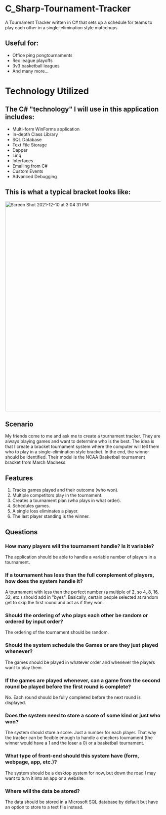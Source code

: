 # C_Sharp-Tournament-Tracker
A Tournament Tracker written in C# that sets up a schedule for teams to play each other in a single-elimination style matcchups.

## Useful for:
- Office ping pongtournaments
- Rec league playoffs
- 3v3 basketball leagues
- And many more...

# Technology Utilized
## The C# "technology" I will use in this application includes:
- Multi-form WinForms application
- In-depth Class Library
- SQL Database
- Text File Storage
- Dapper
- Linq
- Interfaces
- Emailing from C#
- Custom Events
- Advanced Debugging

## This is what a typical bracket looks like:
<img width="677" alt="Screen Shot 2021-12-10 at 3 04 31 PM" src="https://user-images.githubusercontent.com/52815609/145634768-4704ea1c-bff8-444d-8915-9d9a7712ee4e.png">

## Scenario
My friends come to me and ask me to create a tournament tracker. They are always playing games and want to determine who is the best. The idea is that I create a bracket tournament system where the computer will tell them who to play in a single-elimination style bracket. In the end, the winner should be identified. Their model is the NCAA Basketball tournament bracket from March Madness.

## Features
1. Tracks games played and their outcome (who won).
2. Multiple competitors play in the tournament.
3. Creates a tournament plan (who plays in what order).
4. Schedules games.
5. A single loss eliminates a player.
6. The last player standing is the winner.

## Questions
### How many players will the tournament handle? Is it variable?
The application should be able to handle a variable number of players in a tournament.

### If a tournament has less than the full complement of players, how does the system handle it?
A tournament with less than the perfect number (a multiple of 2, so 4, 8, 16, 32, etc.) should add in "byes". Basically, certain people selected at random get to skip the first round and act as if they won.

### Should the ordering of who plays each other be random or ordered by input order?
The ordering of the tournament should be random.

### Should the system schedule the Games or are they just played whenever?
The games should be played in whatever order and whenever the players want to play them.

### If the games are played whenever, can a game from the second round be played before the first round is complete?
No. Each round should be fully completed before the next round is displayed.

### Does the system need to store a score of some kind or just who won?
The system should store a score. Just a number for each player. That way the tracker can be flexible enough to handle a checkers tournament (the winner would have a 1 and the loser a 0) or a basketball tournament.

### What type of front-end should this system have (form, webpage, app, etc.)?
The system should be a desktop system for now, but down the road I may want to turn it into an app or a website.

### Where will the data be stored?
The data should be stored in a Microsoft SQL database by default but have an option to store to a text file instead.



